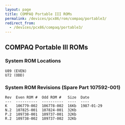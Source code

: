 ```yaml
---
layout: page
title: COMPAQ Portable III ROMs
permalink: /devices/pcx86/rom/compaq/portable3/
redirect_from:
  - /devices/pcx86/compaq/portable3/
---
```


COMPAQ Portable III ROMs
---

### System ROM Locations

	U89 (EVEN)
	U72 (ODD)

### System ROM Revisions (Spare Part 107592-001)

	Rev  Even ROM #  Odd ROM #   Size  Date
	---  ----------  ----------  ----  ----
	K    106779-002  106778-002  16Kb  1987-01-29
	N.2  107825-001  107824-001  32Kb
	P.2  109738-001  109737-001  32Kb
	R.2  109738-002  109737-002  32Kb
